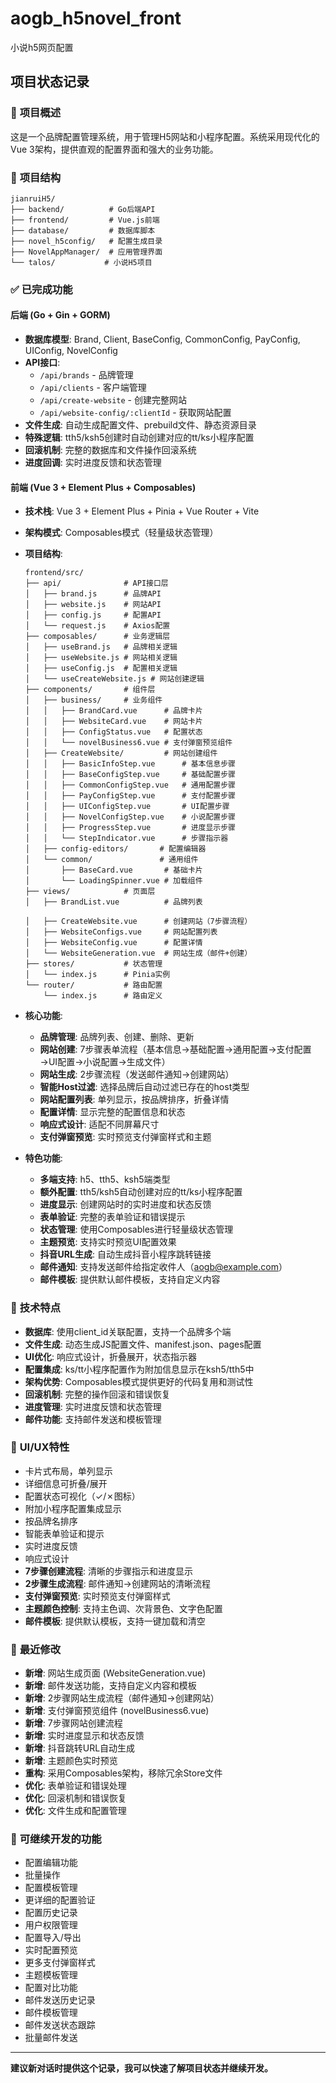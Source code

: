 # aogb_h5novel_front
小说h5网页配置

## 项目状态记录

### 🎯 **项目概述**
这是一个品牌配置管理系统，用于管理H5网站和小程序配置。系统采用现代化的Vue 3架构，提供直观的配置界面和强大的业务功能。

### 📁 **项目结构**
```
jianruiH5/
├── backend/          # Go后端API
├── frontend/         # Vue.js前端
├── database/         # 数据库脚本
├── novel_h5config/   # 配置生成目录
├── NovelAppManager/  # 应用管理界面
└── talos/           # 小说H5项目
```

### ✅ **已完成功能**

#### 后端 (Go + Gin + GORM)
- **数据库模型**: Brand, Client, BaseConfig, CommonConfig, PayConfig, UIConfig, NovelConfig
- **API接口**: 
  - `/api/brands` - 品牌管理
  - `/api/clients` - 客户端管理  
  - `/api/create-website` - 创建完整网站
  - `/api/website-config/:clientId` - 获取网站配置
- **文件生成**: 自动生成配置文件、prebuild文件、静态资源目录
- **特殊逻辑**: tth5/ksh5创建时自动创建对应的tt/ks小程序配置
- **回滚机制**: 完整的数据库和文件操作回滚系统
- **进度回调**: 实时进度反馈和状态管理

#### 前端 (Vue 3 + Element Plus + Composables)
- **技术栈**: Vue 3 + Element Plus + Pinia + Vue Router + Vite
- **架构模式**: Composables模式（轻量级状态管理）
- **项目结构**:
  ```
  frontend/src/
  ├── api/              # API接口层
  │   ├── brand.js      # 品牌API
  │   ├── website.js    # 网站API
  │   ├── config.js     # 配置API
  │   └── request.js    # Axios配置
  ├── composables/      # 业务逻辑层
  │   ├── useBrand.js   # 品牌相关逻辑
  │   ├── useWebsite.js # 网站相关逻辑
  │   ├── useConfig.js  # 配置相关逻辑
  │   └── useCreateWebsite.js # 网站创建逻辑
  ├── components/       # 组件层
  │   ├── business/     # 业务组件
  │   │   ├── BrandCard.vue      # 品牌卡片
  │   │   ├── WebsiteCard.vue    # 网站卡片
  │   │   ├── ConfigStatus.vue   # 配置状态
  │   │   └── novelBusiness6.vue # 支付弹窗预览组件
  │   ├── CreateWebsite/         # 网站创建组件
  │   │   ├── BasicInfoStep.vue      # 基本信息步骤
  │   │   ├── BaseConfigStep.vue     # 基础配置步骤
  │   │   ├── CommonConfigStep.vue   # 通用配置步骤
  │   │   ├── PayConfigStep.vue      # 支付配置步骤
  │   │   ├── UIConfigStep.vue       # UI配置步骤
  │   │   ├── NovelConfigStep.vue    # 小说配置步骤
  │   │   ├── ProgressStep.vue       # 进度显示步骤
  │   │   └── StepIndicator.vue      # 步骤指示器
  │   ├── config-editors/       # 配置编辑器
  │   └── common/               # 通用组件
  │       ├── BaseCard.vue       # 基础卡片
  │       └── LoadingSpinner.vue # 加载组件
  ├── views/            # 页面层
  │   ├── BrandList.vue          # 品牌列表
  
  │   ├── CreateWebsite.vue      # 创建网站（7步骤流程）
  │   ├── WebsiteConfigs.vue     # 网站配置列表
  │   ├── WebsiteConfig.vue      # 配置详情
  │   └── WebsiteGeneration.vue  # 网站生成（邮件+创建）
  ├── stores/           # 状态管理
  │   └── index.js      # Pinia实例
  └── router/           # 路由配置
      └── index.js      # 路由定义
  ```

- **核心功能**:
  - **品牌管理**: 品牌列表、创建、删除、更新
  - **网站创建**: 7步骤表单流程（基本信息→基础配置→通用配置→支付配置→UI配置→小说配置→生成文件）
  - **网站生成**: 2步骤流程（发送邮件通知→创建网站）
  - **智能Host过滤**: 选择品牌后自动过滤已存在的host类型
  - **网站配置列表**: 单列显示，按品牌排序，折叠详情
  - **配置详情**: 显示完整的配置信息和状态
  - **响应式设计**: 适配不同屏幕尺寸
  - **支付弹窗预览**: 实时预览支付弹窗样式和主题

- **特色功能**:
  - **多端支持**: h5、tth5、ksh5端类型
  - **额外配置**: tth5/ksh5自动创建对应的tt/ks小程序配置
  - **进度显示**: 创建网站时的实时进度和状态反馈
  - **表单验证**: 完整的表单验证和错误提示
  - **状态管理**: 使用Composables进行轻量级状态管理
  - **主题预览**: 支持实时预览UI配置效果
  - **抖音URL生成**: 自动生成抖音小程序跳转链接
  - **邮件通知**: 支持发送邮件给指定收件人（aogb@example.com）
  - **邮件模板**: 提供默认邮件模板，支持自定义内容

### 🔧 **技术特点**
- **数据库**: 使用client_id关联配置，支持一个品牌多个端
- **文件生成**: 动态生成JS配置文件、manifest.json、pages配置
- **UI优化**: 响应式设计，折叠展开，状态指示器
- **配置集成**: ks/tt小程序配置作为附加信息显示在ksh5/tth5中
- **架构优势**: Composables模式提供更好的代码复用和测试性
- **回滚机制**: 完整的操作回滚和错误恢复
- **进度管理**: 实时进度反馈和状态管理
- **邮件功能**: 支持邮件发送和模板管理

### 🎨 **UI/UX特性**
- 卡片式布局，单列显示
- 详细信息可折叠/展开
- 配置状态可视化（✓/✗图标）
- 附加小程序配置集成显示
- 按品牌名排序
- 智能表单验证和提示
- 实时进度反馈
- 响应式设计
- **7步骤创建流程**: 清晰的步骤指示和进度显示
- **2步骤生成流程**: 邮件通知→创建网站的清晰流程
- **支付弹窗预览**: 实时预览支付弹窗样式
- **主题颜色控制**: 支持主色调、次背景色、文字色配置
- **邮件模板**: 提供默认模板，支持一键加载和清空

### 📝 **最近修改**
- **新增**: 网站生成页面 (WebsiteGeneration.vue)
- **新增**: 邮件发送功能，支持自定义内容和模板
- **新增**: 2步骤网站生成流程（邮件通知→创建网站）
- **新增**: 支付弹窗预览组件 (novelBusiness6.vue)
- **新增**: 7步骤网站创建流程
- **新增**: 实时进度显示和状态反馈
- **新增**: 抖音跳转URL自动生成
- **新增**: 主题颜色实时预览
- **重构**: 采用Composables架构，移除冗余Store文件
- **优化**: 表单验证和错误处理
- **优化**: 回滚机制和错误恢复
- **优化**: 文件生成和配置管理

### 🚀 **可继续开发的功能**
- 配置编辑功能
- 批量操作
- 配置模板管理
- 更详细的配置验证
- 配置历史记录
- 用户权限管理
- 配置导入/导出
- 实时配置预览
- 更多支付弹窗样式
- 主题模板管理
- 配置对比功能
- 邮件发送历史记录
- 邮件模板管理
- 邮件发送状态跟踪
- 批量邮件发送

---

**建议新对话时提供这个记录，我可以快速了解项目状态并继续开发。**
